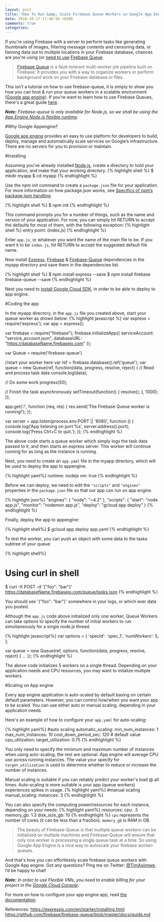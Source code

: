 ```yaml
---
layout: post
title: "How To Run &amp; Scale Firebase Queue Workers on Google App Engine"
date: 2016-10-17 17:48:50 +0300
comments: true
categories: 
---
```

If you're using Firebase with a server to perform tasks like generating thumbnails of images, filtering message contents and censoring data, or fanning data out to multiple locations in your Firebase database, chances are you're using (or [need to use]((https://firebase.googleblog.com/2015/05/introducing-firebase-queue_97.html)) [Firebase Queue](https://github.com/firebase/firebase-queue).

>[Firebase Queue](https://github.com/firebase/firebase-queue) is a fault-tolerant multi-worker job pipeline built on Firebase. It provides you with a way to organize workers or perform background work on your Firebase database or files.

This isn't a tutorial on how to use firebase-queue, it is simply to show you how you can host & run your queue workers in a scalable environment ([Google app engine](https://cloud.google.com/appengine/)). <!-- more -->If you're want to learn how to use Firebase Queues, there's a great guide [here](https://github.com/firebase/firebase-queue/blob/master/docs/guide.md).

***Note:** Firebase-queue is only available for Node.js, so we shall be using the [App Engine Node.js flexible runtime](https://cloud.google.com/appengine/docs/flexible/nodejs/runtime).*

#Why Google Appengine?

[Google app engine](https://cloud.google.com/appengine/) provides an easy to use platform for developers to build, deploy, manage and automatically scale services on Google’s infrastructure. There are no servers for you to provision or maintain.

#Installing

Assuming you’ve already installed [Node.js](https://nodejs.org/), create a directory to hold your application, and make that your working directory.
{% highlight shell %}
$ mkdir myapp
$ cd myapp
{% endhighlight %}

Use the npm init command to create a `package.json` file for your application. For more information on how package.json works, see [Specifics of npm’s package.json handling](https://docs.npmjs.com/files/package.json).

{% highlight shell %}
$ npm init
{% endhighlight %}

This command prompts you for a number of things, such as the name and version of your application. For now, you can simply hit RETURN to accept the defaults for most of them, with the following exception:
{% highlight shell %}
entry point: (index.js)
{% endhighlight %}


Enter `app.js`, or whatever you want the name of the main file to be. If you want it to be `index.js`, hit RETURN to accept the suggested default file name.

Now install [Express](https://www.npmjs.com/package/express), [Firebase](https://www.npmjs.com/package/firebase) & [Firebase-Queue](https://www.npmjs.com/package/firebase-queue) dependencies in the myapp directory and save them in the dependencies list.

{% highlight shell %}
$ npm install express --save
$ npm install firebase firebase-queue --save
{% endhighlight %}

Next you need to [install Google Cloud SDK](https://cloud.google.com/sdk/docs/), in order to be able to deploy to app engine.

#Coding the app


In the myapp directory, in the `app.js` file you created above, start your queue worker as shown below:
{% highlight javascript %}
var express = require('express');
var app = express();

var firebase = require("firebase");
firebase.initializeApp({
  serviceAccount: "service_account.json",
  databaseURL: "https://databaseName.firebaseio.com"
});

var Queue = require('firebase-queue')


//start your worker here
var ref = firebase.database().ref('queue');
var queue = new Queue(ref, function(data, progress, resolve, reject) {
  // Read and process task data
  console.log(data);

  // Do some work
  progress(50);

  // Finish the task asynchronously
  setTimeout(function() {
    resolve();
  }, 1000);
});


app.get('/', function (req, res) {
  res.send('The Firebase Queue worker is running!');
});

var server = app.listen(process.env.PORT || '8080', function () {
  console.log('App listening on port %s', server.address().port);
  console.log('Press Ctrl+C to quit.');
});
{% endhighlight %}

The above code starts a queue worker which simply logs the task data passed to it, and then starts an express server.
This worker will continue running for as long as the instance is running.

Next, you need to create an `app.yaml` file in the myapp directory, which will be used to deploy the app to appengine.

{% highlight yaml%}
runtime: nodejs
vm: true 
{% endhighlight %}

Before we can deploy, we need to edit the `"scripts"` and `"engines"` properties in the `package.json` file so that our app can run on app engine.

{% highlight json%}
"engines": {
    "node": "~4.2"
  },
"scripts": {
    "start": "node app.js",
    "monitor": "nodemon app.js",
    "deploy": "gcloud app deploy"
  }
{% endhighlight %}

Finally, deploy the app to appengine:

{% highlight shell%}
$ gcloud app deploy app.yaml
{% endhighlight %}


To test the worker, you can push an object with some data to the tasks subtree of your queue:

{% highlight shell%}
# Using curl in shell
$ curl -X POST -d '{"foo": "bar"}' https://databaseName.firebaseio.com/queue/tasks.json
{% endhighlight %}

You should see '{"foo": "bar"}' somewhere in your logs, or which ever data you posted.


Although the `app.js` code above initialized only one worker, Queue Workers can take options to specify the number of initial workers to run simultaneously for a single node.js thread.

{% highlight javascript%}
var options = {
  'specId': 'spec_1',
  'numWorkers': 5,
};

var queue = new Queue(ref, options, function(data, progress, resolve, reject) {
  ...
});
{% endhighlight %}

The above code initializes 5 workers on a single thread. Depending on your application needs and CPU resources, you may want to initalize multiple workers.

#Scaling on App engine

Every app engine application is auto-scaled by default basing on certain default parameters. However, you can control how/when you want your app to be scaled. You can use either auto or manual scaling, depending in your application needs.

Here's an example of how to configure your `app.yaml` for auto-scaling:

{% highlight yaml%}
#auto scaling
automatic_scaling:
  min_num_instances: 1
  max_num_instances: 10
  cool_down_period_sec: 120 # default value
  cpu_utilization:
    target_utilization: 0.75
{% endhighlight %}

You only need to specify the minimum and maximum number of instances when using auto-scaling, the rest are optional.
App engine will average CPU use across running instances. The value your specify for `target_utilization` is used to determine whether to reduce or increase the number of instances.


Manual scaling is suitable if you can reliably predict your worker's load @ all times. Auto-scaling is more suitable is your app (queue workers) experiences spikes in usage.
{% highlight yaml%}
#manual scaling
manual_scaling:
  instances: 3
{% endhighlight %}

You can also specify the computing power/resources for each instance, depending on your needs:
{% highlight yaml%}
resources:
  cpu: .5
  memory_gb: 1.3
  disk_size_gb: 10
{% endhighlight %}
`cpu` represents the number of cores (it can be less than a fraction). `memory_gb` is RAM in GB.


>The beauty of Firebase-Queue is that multiple queue workers can be initialized on multiple machines and Firebase-Queue will ensure that only one worker is processing a single queue task at a time. So using Google App Engine is a nice way to autoscale your firebase worker-queues.

And that's how you can effortlessly scale firebase queue workers with Google App engine. Got any questions? Ping me on Twitter: [@TimAsiimwe](https://twitter.com/TimAsiimwe), I’d be happy to chat!


***Note:** In order to use Flexible VMs, you need to enable billing for your project in the [Google Cloud Console](https://console.cloud.google.com).*

For more on how to configure your app engine app, read [the documentation](https://cloud.google.com/appengine/docs/flexible/nodejs/configuring-your-app-with-app-yaml).

References:
https://expressjs.com/en/starter/installing.html
https://github.com/firebase/firebase-queue/blob/master/docs/guide.md